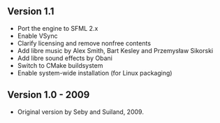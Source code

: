 ## Version 1.1

- Port the engine to SFML 2.x
- Enable VSync
- Clarify licensing and remove nonfree contents
- Add libre music by Alex Smith, Bart Kesley and Przemysław Sikorski
- Add libre sound effects by Obani
- Switch to CMake buildsystem
- Enable system-wide installation (for Linux packaging)

## Version 1.0 - 2009

- Original version by Seby and Suiland, 2009.

